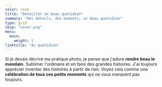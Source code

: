 ```yaml
---
color: rose
title: "Détailler un beau quotidien"
summary: "Des détails, des moments, un beau quotidien"
type: grid
skip: "cover.png"
menu:
  main:
    weight: 1
linktitle: "du quotidien"
---
```


Si je devais décrire ma pratique photo, je pense que j'adore **rendre beau le mondain.**
Sublimer l'ordinaire et en faire des grandes histoires. J'ai toujours apprécier inventer des histoires à partir de rien.
Voyez cela comme une **célébration de tous ces petits moments** qui ne vous marquent pas toujours.
